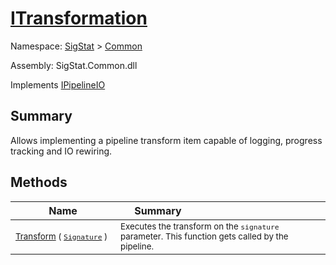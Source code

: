 # [ITransformation](./ITransformation.md)

Namespace: [SigStat]() > [Common](./README.md)

Assembly: SigStat.Common.dll

Implements [IPipelineIO](./Pipeline/IPipelineIO.md)

## Summary
Allows implementing a pipeline transform item capable of logging, progress tracking and IO rewiring.

## Methods

| Name<img width=200> | Summary<img width=200> | 
| --- | --- | 
| <sub>[Transform](./Methods/ITransformation-100663463.md) ( [`Signature`](./Signature.md) )</sub>| <sub>Executes the transform on the `signature` parameter.  This function gets called by the pipeline.</sub>| <br>


